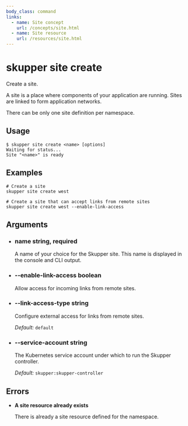 ```yaml
---
body_class: command
links:
  - name: Site concept
    url: /concepts/site.html
  - name: Site resource
    url: /resources/site.html
---
```


# skupper site create

<section>

Create a site.

A site is a place where components of your application are
running.  Sites are linked to form application networks.

There can be only one site definition per namespace.

</section>

<section>

## Usage

~~~ shell
$ skupper site create <name> [options]
Waiting for status...
Site "<name>" is ready
~~~

</section>

<section>

## Examples

~~~
# Create a site
skupper site create west

# Create a site that can accept links from remote sites
skupper site create west --enable-link-access
~~~

</section>

<section>

## Arguments

- <h3 id="name">name <span class="argument-info">string, required</span></h3>

  A name of your choice for the Skupper site.  This name is
  displayed in the console and CLI output.

- <h3 id="--enable-link-access">--enable-link-access <span class="argument-info">boolean</span></h3>

  Allow access for incoming links from remote sites.

- <h3 id="--link-access-type">--link-access-type <span class="argument-info">string</span></h3>

  Configure external access for links from remote sites.

  _Default:_ `default`

- <h3 id="--service-account">--service-account <span class="argument-info">string</span></h3>

  The Kubernetes service account under which to run the
  Skupper controller.

  _Default:_ `skupper:skupper-controller`

</section>

<section>

## Errors

- **A site resource already exists**

  There is already a site resource defined for the namespace.

</section>
